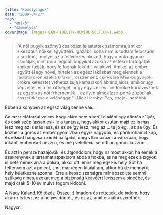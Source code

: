 ```yaml
---
title: "Komolyságok"
date: "2009-04-27"
tags: 
  - "enikő"
  - "személyes"
coverImage: images/HIGH-FIDELITY-REWIRE-SECTION-1.webp
---
```


> "A női bugyik szörnyű csalódást jelentettek számomra, amikor elkezdtem nőkkel együttélni. Igazából soha nem is tudtam felocsúdni a sokkból,  melyet az a felfedezés okozott, hogy a nők ugyanazt csinálják, mint mi: a legjobb bugyikat azokra az estékre tartogatják, amikor tudják, hogy le fognak feküdni valakivel. Amikor az ember együtt él egy nővel, hirtelen az egész lakásban megjelennek a radiátorokon ezek a kifakult, összement, csiricsáré M&S-bugyogók; örökre keresztet vethetsz buja kamaszkori ábrándjaidra, amikor úgy képzelted el a felnőttséget, hogy egyszer és mindörökre körülvesznek az egzotikus női fehérneműk... az ilyen álmok ízzé-porrá zúzódnak, összeütközve a valósággal." (Nick Hornby: Pop, csajok, satöbbi)

Ebben a könyben az egész világ benne van...

Sokszor előfordul velem, hogy előre nem sikerül eltaláni egy döntés súlyát, és csak szép lassan esik le a tantusz, hogy akkor ezután majd ez is más lesz meg az is más lesz, és ez se így lesz, meg az ... te jó ég... az se úgy. És közben a görcs az ember gyomrában egyre nagyobb, és pánikrohamot kap, és elkezd hangosan zenét hallgatni, meg villamosozni a városban, hogy inkább embereket nézzen, és még véletlenül se otthon gondolkozzon.

És aztán persze hazajövök, és átgondolom, hogy na most akkor, ha ennek a szekrénynek a tartalmát átpakolom abba a fiókba, és ha még ezek a bigyók is beférnének arra a polcra, akkor ott lenne még egy kis hely. Sőt ha feltenném azt a polcot, amit már régen kitaláltam, akkor hű de mennyi új hely keletkezne azonnal. Erre a kupac szarságra már abszolúte semmi szükség nincs, azokat meg a biztonság kedvéért leviszem a pincébe, és majd csak 5-10 év múlva fogom kidobni.

A Nagy Kaland. Költözés. Össze. :) Imádom és rettegek, de tudom, hogy akármi is lesz, ez a helyes döntés, és ez az, amit csinálni szeretnék.

Nagyon.
